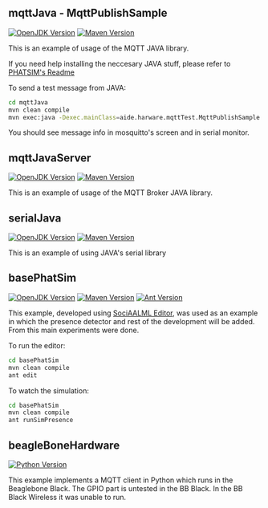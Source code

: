 ## mqttJava - MqttPublishSample
[![OpenJDK Version](https://img.shields.io/badge/openjdk-v1.8-red.svg)](http://openjdk.java.net/)
[![Maven Version](https://img.shields.io/badge/maven-v3.1.1-orange.svg)](http://maven.apache.org/)

This is an example of usage of the MQTT JAVA library.

If you need help installing the neccesary JAVA stuff, please refer to [PHATSIM's Readme](https://github.com/Grasia/phatsim) 

To send a test message from JAVA:
```bash
cd mqttJava
mvn clean compile
mvn exec:java -Dexec.mainClass=aide.harware.mqttTest.MqttPublishSample
```
You should see message info in mosquitto's screen and in serial monitor.

## mqttJavaServer
[![OpenJDK Version](https://img.shields.io/badge/openjdk-v1.8-red.svg)](http://openjdk.java.net/)
[![Maven Version](https://img.shields.io/badge/maven-v3.1.1-orange.svg)](http://maven.apache.org/)

This is an example of usage of the MQTT Broker JAVA library.

## serialJava
[![OpenJDK Version](https://img.shields.io/badge/openjdk-v1.8-red.svg)](http://openjdk.java.net/)
[![Maven Version](https://img.shields.io/badge/maven-v3.1.1-orange.svg)](http://maven.apache.org/)

This is an example of using JAVA's serial library

## basePhatSim 
[![OpenJDK Version](https://img.shields.io/badge/openjdk-v1.8-red.svg)](http://openjdk.java.net/)
[![Maven Version](https://img.shields.io/badge/maven-v3.1.1-orange.svg)](http://maven.apache.org/)
[![Ant Version](https://img.shields.io/badge/ant-v1.8.2-yellow.svg)](http://ant.apache.org/)

This example, developed using [SociAALML Editor](https://github.com/Grasia/sociaalml), was used as an example in which the presence detector and rest of the development will be added. From this main experiments were done.

To run the editor:
```bash
cd basePhatSim
mvn clean compile
ant edit
```

To watch the simulation:
```bash
cd basePhatSim
mvn clean compile
ant runSimPresence
```

## beagleBoneHardware
[![Python Version](https://img.shields.io/badge/python-v3.6-red.svg)](https://www.python.org/downloads/release/python-360/)

This example implements a MQTT client in Python which runs in the Beaglebone Black. The GPIO part is untested in the BB Black. In the BB Black Wireless it was unable to run.

